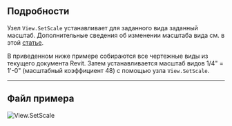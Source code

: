 ## Подробности
Узел `View.SetScale` устанавливает для заданного вида заданный масштаб. Дополнительные сведения об изменении масштаба вида см. в этой [статье](https://help.autodesk.com/view/RVTLT/2024/RUS/?guid=GUID-D5DCF485-C943-4F01-93FB-1E6CA88050A7).

В приведенном ниже примере собираются все чертежные виды из текущего документа Revit. Затем устанавливается масштаб видов 1/4" = 1'-0" (масштабный коэффициент 48) с помощью узла `View.SetScale`.
___
## Файл примера

![View.SetScale](./Revit.Elements.Views.View.SetScale_img.jpg)
